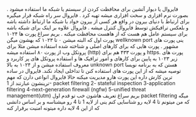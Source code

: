 فایروال یا دیوار آتشین برای محافظت کردن از سیستم یا شبکه ما استفاده میشود . بصورت نرم افزاری و سخت افزاری میشه تهیه کرد . فایروال سر راه شبکه قرار میگیره برای ارتباط با دنیای بیرون در واقع هر کسی از بیرون خواد با شبکه ما ارتباط داشته باشه و بلعکس ترافیکش توسط فایروال کنترل میشه . فایروال علاوه بر اینک برای شبکه باشه برای سیستم عامل هم هست که از هاهست محافظت میکنه . بریم سراغ پورت ها ۱۰۲۴ پورت اول که البته میشن ۰ تا ۱۰۲۳ که بهشون میگن wellknown port ینی پورت های مشهور . پورت هایی که برای کارهای اصلی و شناخته شده استفاده میشن مثلا برای پروتکل وب از پورت ۸۰ استفاده میشه (http) و پورت ۴۳۳ هم برای https. پورت های زیر ۱۰۲۳ به پایین برای کارهای و امور ترافیک ها و استفاده پروتکل های پر کاربرد و معروف استفاده میشن و از ۱۰۲۴ به بالا unknown port هستن که به برنامه نویسا توصیه میشه که از این پورت های استفاده کنن تا تداخلی ایجاد نکند. فایروال در ساده ترین کارش داره این پورت هارو مدیریت میکنه حالا فایروال انواعی دارن که مهم ترینشون عبارتند از 1- packet filtering 2- stateful inspection 3-application filtering 4-next-generation firewall (ngfw) 5-unified threat management(utm) بریم سراغ تعریف هاشون خب تو قدم اول packet filtering میگه که من میتونم تا 4 لایه رو شناسایی کنم ینی از لایه 1 تا 4 رو میشناسه و بر اساس دانشی که از این 4 لایه داره میتونه امنیت برقرار کنه
